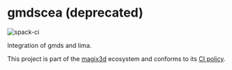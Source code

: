 # gmdscea (deprecated)

![spack-ci](https://github.com/LIHPC-Computational-Geometry/gmdscea/actions/workflows/spack-ci.yml/badge.svg)

Integration of gmds and lima.

This project is part of the [magix3d](https://github.com/LIHPC-Computational-Geometry/magix3d) ecosystem and conforms to its [CI policy](https://github.com/LIHPC-Computational-Geometry/spack_recipes#development-in-magix3d-ecosystem-projects).
